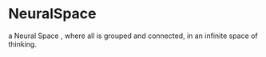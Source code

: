 # NeuralSpace
a Neural Space , where all is grouped and connected, in an infinite space of thinking.

